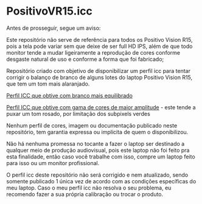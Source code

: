 # PositivoVR15.icc
Antes de prosseguir, segue um aviso:

Este repositório não serve de referência para todos os Positivo Vision R15, pois a tela pode variar sem que deixe de ser full HD IPS, além de que todo monitor tende a mudar ligeiramente a reprodução de cores conforme desgaste natural de uso e conforme a forma que foi fabricado;

Repositório criado com objetivo de disponibilizar um perfil icc para tentar corrigir o balanço de branco de alguns lotes do laptop Positivo Vision R15, que tem um tom mais alaranjado.

[Perfil ICC que obtive com branco mais equilibrado](https://github.com/fernandoisnaldo/Perfil-icc-rds220/blob/main/rds220-1.icc)

[Perfil ICC que obtive com gama de cores de maior amplitude](https://github.com/fernandoisnaldo/Perfil-icc-rds220/blob/main/rds220-2.icc) - este tende a puxar um tom rosado, por limitação dos subpixels verdes

Nenhum perfil de cores, imagem ou documentação publicado neste repositório, tem garantia expressa ou implícita de quem o disponibilizou.

Não há nenhuma promessa no tocante a fazer o laptop ser destinado a qualquer meio de produção audiovisual, pois este laptop não foi feito pra esta finalidade, então caso você trabalhe com isso, compre um laptop feito para isso ou um monitor profissional.

O perfil icc deste repositório não será corrigido e nem atualizado, sendo somente publicado 1 única vez de acordo com as condições específicas do meu laptop. Caso o meu perfil icc não resolva o seu problema, eu recomendo fazer a sua própria calibração ou trocar o produto.

